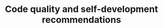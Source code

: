 ---
title: "Code quality and self-development recommendations"
categories: ["Development"]

link:
    url: "https://mkdev.me/posts/5-recommendations-on-how-to-maintain-the-code-quality-and-keep-your-self-development-when-nobody-cares"
    dead: false

message: "Interesting for devs and people who work around devs. This is an article about product quality and personal development."
---